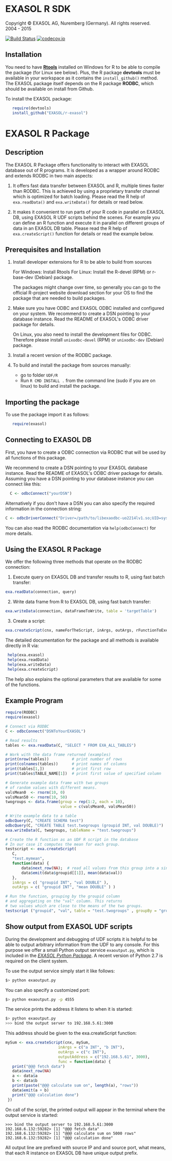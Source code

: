 # EXASOL R SDK
Copyright © EXASOL AG, Nuremberg (Germany). All rights reserved.  
2004 - 2015

[![Build Status](https://travis-ci.org/vsimko/r-exasol.svg)](https://travis-ci.org/vsimko/r-exasol)
[![codecov.io](https://codecov.io/github/vsimko/r-exasol/coverage.svg?branch=master)](https://codecov.io/github/vsimko/r-exasol?branch=master)

## Installation

You need to have **[Rtools](https://cran.r-project.org/bin/windows/Rtools/)** installed on Windows for R to be able to compile the package (for Linux see below).
Plus, the R package **devtools** must be available in your workspace as it contains the `install_github()` method. The EXASOL package itself depends on the R package **RODBC**, which should be available on install from Github.

To install the EXASOL package:
```r
   require(devtools)
   install_github("EXASOL/r-exasol")
```

# EXASOL R Package

## Description


The EXASOL R Package offers functionality to interact with
EXASOL database out of R programs. It is developed as a wrapper
around RODBC and extends RODBC in two main aspects:

1. It offers fast data transfer between EXASOL and R, multiple
   times faster than RODBC.  This is achieved by using a proprietary
   transfer channel which is optimized for batch loading. Please read
   the R help of `exa.readData()` and `exa.writeData()` for details or
   read below.

2. It makes it convenient to run parts of your R code in parallel on EXASOL DB, using EXASOL R UDF scripts behind
   the scenes. For example you can define an R function and execute it
   in parallel on different groups of data in an EXASOL DB
   table. Please read the R help of `exa.createScript()` function for
   details or read the example below.


## Prerequisites and Installation


1. Install developer extensions for R to be able to build from sources

   For Windows: Install Rtools
   For Linux: Install the R-devel (RPM) or r-base-dev (Debian) package.

   The packages might change over time, so generally you can go to the
   official R-project website download section for your OS to find the
   package that are needed to build packages.

2. Make sure you have ODBC and EXASOL ODBC installed and
   configured on your system. We recommend to create a DSN pointing to
   your database instance. Read the README of EXASOL's ODBC
   driver package for details.
   
   On Linux, you also need to install the development files for ODBC.
   Therefore please install `unixodbc-devel` (RPM) or `unixodbc-dev`
   (Debian) package.

3. Install a recent version of the RODBC package.

4. To build and install the package from sources manually:

   - go to folder `UDF/R`
   - Run `R CMD INSTALL .` from the command line (sudo if you are on
     linux) to build and install the package.


## Importing the package

To use the package import it as follows:


```r
   require(exasol)
```


## Connecting to EXASOL DB


First, you have to create a ODBC connection via RODBC that will be
used by all functions of this package.

We recommend to create a DSN pointing to your EXASOL database
instance.  Read the README of EXASOL's ODBC driver package for
details. Assuming you have a DSN pointing to your database instance
you can connect like this:

```r
  C <- odbcConnect("yourDSN")
```

Alternatively if you don't have a DSN you can also specify the
required information in the connection string:

```r
C <- odbcDriverConnect("Driver=/path/to/libexaodbc-uo2214lv1.so;UID=sys;PWD=exasol;EXAHOST=exasolution-host:8563")
```

You can also read the RODBC documentation via `help(odbcConnect)` for
more details.


## Using the EXASOL R Package

We offer the following three methods that operate on the RODBC
connection:

 1. Execute query on EXASOL DB and transfer results to R,
    using fast batch transfer:
```r
exa.readData(connection, query)
```

 2. Write data frame from R to EXASOL DB, using fast batch transfer:
```r
exa.writeData(connection, dataFrameToWrite, table = 'targetTable')
```

 3. Create a script:
```r
exa.createScript(cnx, nameForTheScript, inArgs, outArgs, rFunctionToExecute)
```

The detailed documentation for the package and all methods is
available directly in R via:
```r
 help(exa.exasol)
 help(exa.readData)
 help(exa.writeData)
 help(exa.createScript)
```

The help also explains the optional parameters that are available for
some of the functions.

## Example Program
```r
require(RODBC)
require(exasol)

# Connect via RODBC
C <- odbcConnect("DSNToYourEXASOL")

# Read results 
tables <- exa.readData(C, "SELECT * FROM EXA_ALL_TABLES")

# Work with the data frame returned (examples)
print(nrow(tables))          # print number of rows
print(colnames(tables))      # print names of columns
print(tables[1,])            # print first row
print(tables$TABLE_NAME[1])  # print first value of specified column

# Generate example data frame with two groups 
# of random values with different means.
valsMean0  <- rnorm(10, 0)
valsMean50 <- rnorm(10, 50)
twogroups <- data.frame(group = rep(1:2, each = 10),
                        value = c(valsMean0, valsMean50))

# Write example data to a table
odbcQuery(C, "CREATE SCHEMA test")
odbcQuery(C, "CREATE TABLE test.twogroups (groupid INT, val DOUBLE)")
exa.writeData(C, twogroups, tableName = "test.twogroups")

# Create the R function as an UDF R script in the database
# In our case it computes the mean for each group.
testscript <- exa.createScript(
   C,
   "test.mymean",
   function(data) {
       data$next_row(NA);  # read all values from this group into a single vector.
       data$emit(data$groupid[[1]], mean(data$val))
   },
   inArgs = c( "groupid INT", "val DOUBLE" ),
   outArgs = c( "groupid INT", "mean DOUBLE" ) )

# Run the function, grouping by the groupid column
# and aggregating on the "val" column. This returns
# two values which are close to the means of the two groups.
testscript ("groupid", "val", table = "test.twogroups" , groupBy = "groupid")
```

## Show output from EXASOL UDF scripts

During the development and debugging of UDF scripts it is helpful to be able to
output arbitrary information from the UDF to any console. For this purpose we
offer a small Python output service `exaoutput.py`, which is included in the
*[EXASOL Python Package](https://www.exasol.com/portal/display/WEL/Home)*.
A recent version of Python 2.7 is required on the client system.

To use the output service simply start it like follows:
```sh
$> python exaoutput.py
```

You can also specify a customized port:
```sh
$> python exaoutput.py -p 4555
```

The service prints the address it listens to when it is started:
```sh
$> python exaoutput.py
>>> bind the output server to 192.168.5.61:3000
```

This address should be given to the exa.createScript function:

```r
mySum <- exa.createScript(cnx, mySum,
                       inArgs = c("a INT", "b INT"),
                       outArgs = c("c INT"),
                       outputAddress = c("192.168.5.61", 3000),
                       func = function(data) {
   print("@@@ fetch data")
   data$next_row(NA)
   a <- data$a
   b <- data$b
   print(paste("@@@ calculate sum on", length(a), "rows"))
   data$emit(a + b)
   print("@@@ calculation done")
 })
```

On call of the script, the printed output will appear in the terminal
where the output service is started:  
```
>>> bind the output server to 192.168.5.61:3000  
192.168.6.132:59282> [1] "@@@ fetch data"  
192.168.6.132:59282> [1] "@@@ calculate sum on 5000 rows"  
192.168.6.132:59282> [1] "@@@ calculation done"  
```

All output line are prefixed with source IP and and source port, what
means, that each R instance on EXASOL DB have unique output prefix.
